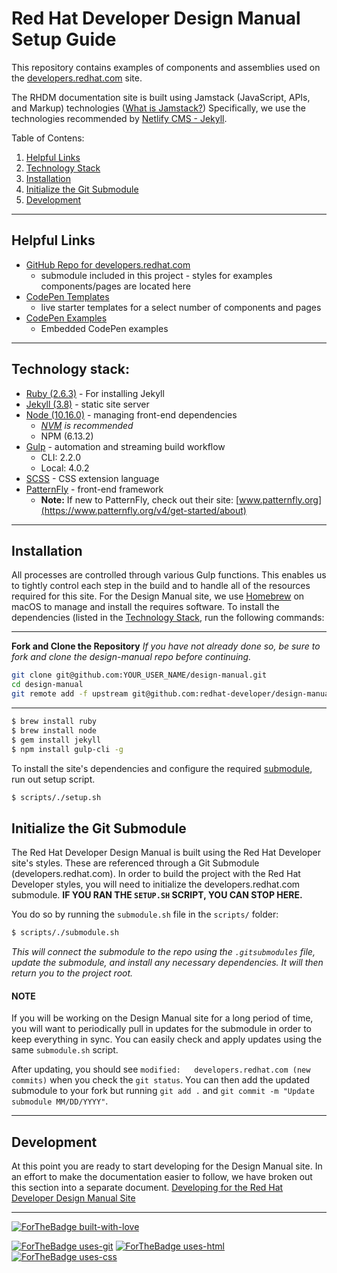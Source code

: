 # Red Hat Developer Design Manual Setup Guide
This repository contains examples of components and assemblies used on the [developers.redhat.com](https://developers.redhat.com) site.

The RHDM documentation site is built using Jamstack (JavaScript, APIs, and Markup) technologies ([What is Jamstack?](https://jamstack.org/)) Specifically, we use the technologies recommended by [Netlify CMS - Jekyll](https://www.netlifycms.org/docs/jekyll/).

Table of Contens:
1. [Helpful Links](#helpful-links)
2. [Technology Stack](#technology-stack)
3. [Installation](#installation)
4. [Initialize the Git Submodule](#initialize-the-git-submodule)
5. [Development](#development)

----
## Helpful Links
  - [GitHub Repo for developers.redhat.com](https://github.com/redhat-developer/developers.redhat.com)
    - submodule included in this project - styles for examples components/pages are located here
  - [CodePen Templates](https://codepen.io/collection/AEwLNY)
    - live starter templates for a select number of components and pages
  - [CodePen Examples](help/codepen-examples)
    - Embedded CodePen examples

----
## Technology stack:
  - [Ruby (2.6.3)](https://www.ruby-lang.org/en/) - For installing Jekyll
  - [Jekyll (3.8)](https://jekyllrb.com/) - static site server
  - [Node (10.16.0)](https://nodejs.org/en/) - managing front-end dependencies
    - _[NVM](https://nodejs.org/en/download/package-manager/#nvm) is recommended_
    - NPM (6.13.2)
  - [Gulp](https://gulpjs.com/) - automation and streaming build workflow
    - CLI: 2.2.0
    - Local: 4.0.2
  - [SCSS](https://sass-lang.com/) - CSS extension language
  - [PatternFly](https://www.patternfly.org) - front-end framework
    - __Note:__ If new to PatternFly, check out their site: [www.patternfly.org](https://www.patternfly.org/v4/get-started/about)

----
## Installation
All processes are controlled through various Gulp functions. This enables us to tightly control each step in the build and to handle all of the resources required for this site. For the Design Manual site, we use [Homebrew](https://brew.sh/) on macOS to manage and install the requires software. To install the dependencies (listed in the [Technology Stack](#technology-stack), run the following commands:

---
__Fork and Clone the Repository__
_If you have not already done so, be sure to fork and clone the design-manual repo before continuing._

```bash
git clone git@github.com:YOUR_USER_NAME/design-manual.git
cd design-manual
git remote add -f upstream git@github.com:redhat-developer/design-manual.git
```
---

```bash
$ brew install ruby
$ brew install node
$ gem install jekyll
$ npm install gulp-cli -g
```

To install the site's dependencies and configure the required [submodule](#initialize-the-git-submodule), run out setup script.

```bash
$ scripts/./setup.sh
```

## Initialize the Git Submodule

The Red Hat Developer Design Manual is built using the Red Hat Developer site's styles. These are referenced through a Git Submodule (developers.redhat.com). In order to build the project with the Red Hat Developer styles, you will need to initialize the developers.redhat.com submodule. __IF YOU RAN THE `SETUP.SH` SCRIPT, YOU CAN STOP HERE.__

You do so by running the `submodule.sh` file in the `scripts/` folder:

```bash
$ scripts/./submodule.sh
```

  _This will connect the submodule to the repo using the `.gitsubmodules` file, update the submodule, and install any necessary dependencies. It will then return you to the project root._

#### NOTE
If you will be working on the Design Manual site for a long period of time, you will want to periodically pull in updates for the submodule in order to keep everything in sync. You can easily check and apply updates using the same `submodule.sh` script.

After updating, you should see `modified:   developers.redhat.com (new commits)` when you check the `git status`. You can then add the updated submodule to your fork but running `git add .` and `git commit -m "Update submodule MM/DD/YYYY"`.

----
## Development

At this point you are ready to start developing for the Design Manual site. In an effort to make the documentation easier to follow, we have broken out this section into a separate document. [Developing for the Red Hat Developer Design Manual Site](DEVELOPMENT.md)

----
[![ForTheBadge built-with-love](http://ForTheBadge.com/images/badges/built-with-love.svg)](https://GitHub.com/redhat-developer/design-manual)

[![ForTheBadge uses-git](http://ForTheBadge.com/images/badges/uses-git.svg)](https://github.com/topics/git)
[![ForTheBadge uses-html](http://ForTheBadge.com/images/badges/uses-html.svg)](https://github.com/topics/html)
[![ForTheBadge uses-css](http://ForTheBadge.com/images/badges/uses-css.svg)](https://github.com/topics/css)

